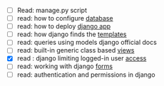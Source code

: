 
- [ ] Read: manage.py script 
- [ ] read: how to configure [database](https://docs.djangoproject.com/en/5.0/ref/settings/#databases)
- [ ] read: how to deploy [django app](https://developer.mozilla.org/en-US/docs/Learn/Server-side/Django/Deployment#database_configuration) 
- [ ] read: how django finds the [templates](https://docs.djangoproject.com/en/5.0/topics/templates/)
- [ ] read: queries using models django official docs
- [ ] read: built-in generic class based [views](https://docs.djangoproject.com/en/5.0/topics/class-based-views/generic-display/)
- [x] read : django limiting logged-in user [access](https://docs.djangoproject.com/en/5.0/topics/auth/default/#limiting-access-to-logged-in-users) 
- [ ] read: working with django [forms](https://docs.djangoproject.com/en/5.0/topics/forms/#rendering-fields-manually) 
- [ ] read: authentication and permissions in django
